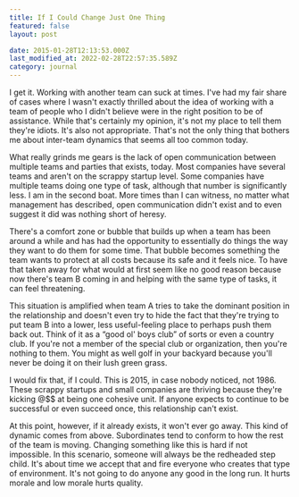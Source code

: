 ```yaml
---
title: If I Could Change Just One Thing
featured: false
layout: post

date: 2015-01-28T12:13:53.000Z
last_modified_at: 2022-02-28T22:57:35.589Z
category: journal
---
```


I get it. Working with another team can suck at times. I've had my fair share of cases where I wasn't exactly thrilled about the idea of working with a team of people who I didn't believe were in the right position to be of assistance. While that's certainly my opinion, it's not my place to tell them they're idiots. It's also not appropriate. That's not the only thing that bothers me about inter-team dynamics that seems all too common today.

What really grinds me gears is the lack of open communication between multiple teams and parties that exists, today. Most companies have several teams and aren't on the scrappy startup level. Some companies have multiple teams doing one type of task, although that number is significantly less. I am in the second boat. More times than I can witness, no matter what management has described, open communication didn't exist and to even suggest it did was nothing short of heresy.

There's a comfort zone or bubble that builds up when a team has been around a while and has had the opportunity to essentially do things the way they want to do them for some time. That bubble becomes something the team wants to protect at all costs because its safe and it feels nice. To have that taken away for what would at first seem like no good reason because now there's team B coming in and helping with the same type of tasks, it can feel threatening.

This situation is amplified when team A tries to take the dominant position in the relationship and doesn't even try to hide the fact that they're trying to put team B into a lower, less useful-feeling place to perhaps push them back out. Think of it as a “good ol' boys club” of sorts or even a country club. If you're not a member of the special club or organization, then you're nothing to them. You might as well golf in your backyard because you'll never be doing it on their lush green grass.

I would fix that, if I could. This is 2015, in case nobody noticed, not 1986. These scrappy startups and small companies are thriving because they're kicking @$$ at being one cohesive unit. If anyone expects to continue to be successful or even succeed once, this relationship can't exist.

At this point, however, if it already exists, it won't ever go away. This kind of dynamic comes from above. Subordinates tend to conform to how the rest of the team is moving. Changing something like this is hard if not impossible. In this scenario, someone will always be the redheaded step child. It's about time we accept that and fire everyone who creates that type of environment. It's not going to do anyone any good in the long run. It hurts morale and low morale hurts quality.

